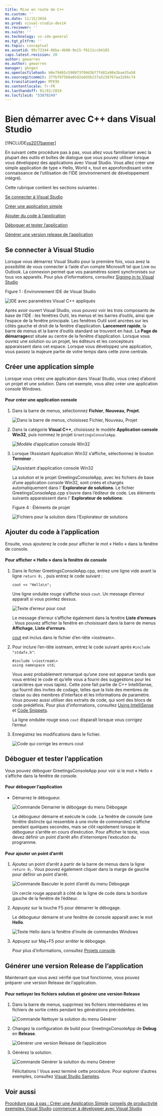 ```yaml
---
title: Mise en route de C++
ms.custom: ''
ms.date: 11/15/2016
ms.prod: visual-studio-dev14
ms.reviewer: ''
ms.suite: ''
ms.technology: vs-ide-general
ms.tgt_pltfrm: ''
ms.topic: conceptual
ms.assetid: 99c73344-86ba-4b08-9e15-f6111cc04185
caps.latest.revision: 20
author: gewarren
ms.author: gewarren
manager: ghogen
ms.openlocfilehash: b0e79d65c590973f99d36f7fd81a98e3bae55a50
ms.sourcegitcommit: 37fb7075b0a65d2add3b137a5230767aa3266c74
ms.translationtype: MTE95
ms.contentlocale: fr-FR
ms.lasthandoff: 01/02/2019
ms.locfileid: "53879249"
---
```

# <a name="getting-started-with-c-in-visual-studio"></a>Bien démarrer avec C++ dans Visual Studio
[!INCLUDE[vs2017banner](../includes/vs2017banner.md)]

En suivant cette procédure pas à pas, vous allez vous familiariser avec la plupart des outils et boîtes de dialogue que vous pouvez utiliser lorsque vous développez des applications avec Visual Studio. Vous allez créer une simple application de type « Hello, World », tout en approfondissant votre connaissance de l’utilisation de l’IDE (environnement de développement intégré).

 Cette rubrique contient les sections suivantes :

 [Se connecter à Visual Studio](../ide/getting-started-with-cpp-in-visual-studio.md#BKMK_Configure)

 [Créer une application simple](../ide/getting-started-with-cpp-in-visual-studio.md#BKMK_CreateApp)

 [Ajouter du code à l’application](../ide/getting-started-with-cpp-in-visual-studio.md#BKMK_AddCode)

 [Déboguer et tester l’application](../ide/getting-started-with-cpp-in-visual-studio.md#BKMK_DebugTest)

 [Générer une version release de l’application](../ide/getting-started-with-cpp-in-visual-studio.md#BKMK_BuildRelease)

##  <a name="BKMK_Configure"></a> Se connecter à Visual Studio
 Lorsque vous démarrez Visual Studio pour la première fois, vous avez la possibilité de vous connecter à l’aide d’un compte Microsoft tel que Live ou Outlook. La connexion permet que vos paramètres soient synchronisés sur tous vos appareils. Pour plus d’informations, consultez [Signing in to Visual Studio](../ide/signing-in-to-visual-studio.md)

 Figure 1 : Environnement IDE de Visual Studio

 ![IDE avec paramètres Visual C&#43;&#43; appliqués](../ide/media/c-ide-defaultenvironmentlayout.png "IDE_DefaultEnvironmentLayout C ++")

 Après avoir ouvert Visual Studio, vous pouvez voir les trois composants de base de l’IDE : les fenêtres Outil, les menus et les barres d’outils, ainsi que l’espace de la fenêtre principale. Les fenêtres Outil sont ancrées sur les côtés gauche et droit de la fenêtre d’application. **Lancement rapide**, la barre de menus et la barre d’outils standard se trouvent en haut. La **Page de démarrage**est située au centre de la fenêtre d’application. Lorsque vous ouvrez une solution ou un projet, les éditeurs et les concepteurs apparaissent dans cet espace. Lorsque vous développez une application, vous passez la majeure partie de votre temps dans cette zone centrale.

##  <a name="BKMK_CreateApp"></a> Créer une application simple
 Lorsque vous créez une application dans Visual Studio, vous créez d’abord un projet et une solution. Dans cet exemple, vous allez créer une application console Windows.

#### <a name="to-create-a-console-app"></a>Pour créer une application console

1. Dans la barre de menus, sélectionnez **Fichier**, **Nouveau**, **Projet**.

    ![Dans la barre de menus, choisissez Fichier, Nouveau, Projet](../ide/media/exploreide-filenewproject.png "ExploreIDE-FileNewProject")

2. Dans la catégorie **Visual C++**, choisissez le modèle **Application console Win32**, puis nommez le projet `GreetingsConsoleApp`.

    ![Modèle d’application console Win32](../ide/media/c-ide-newprojectdlg.png "C++IDE_NewProjectDlg")

3. Lorsque l’Assistant Application Win32 s’affiche, sélectionnez le bouton **Terminer** .

    ![Assistant d’application console Win32](../ide/media/c-ide-win32consoleappwizard.png "C++IDE_Win32ConsoleAppWizard")

   La solution et le projet GreetingsConsoleApp, avec les fichiers de base d’une application console Win32, sont créés et chargés automatiquement dans l’ **Explorateur de solutions**. Le fichier GreetingsConsoleApp.cpp s’ouvre dans l’éditeur de code. Les éléments suivants apparaissent dans l' **Explorateur de solutions**:

   Figure 4 : Éléments de projet

   ![Fichiers pour la solution dans l’Explorateur de solutions](../ide/media/c-ide-solutioncontents.png "C++IDE_SolutionContents")

##  <a name="BKMK_AddCode"></a> Ajouter du code à l’application
 Ensuite, vous ajouterez le code pour afficher le mot « Hello » dans la fenêtre de console.

#### <a name="to-display-hello-in-the-console-window"></a>Pour afficher « Hello » dans la fenêtre de console

1.  Dans le fichier GreetingsConsoleApp.cpp, entrez une ligne vide avant la ligne `return 0;` , puis entrez le code suivant :

    ```
    cout << "Hello\n";
    ```

     Une ligne ondulée rouge s’affiche sous `cout`. Un message d’erreur apparaît si vous pointez dessus.

     ![Texte d’erreur pour cout](../ide/media/c-ide-couterror.png "C++IDE_CoutError")

     Le message d’erreur s’affiche également dans la fenêtre **Liste d’erreurs** . Vous pouvez afficher la fenêtre en choisissant dans la barre de menus **Affichage**, **Liste d’erreurs**.

     [cout](http://msdn.microsoft.com/library/d87db6c3-e4e1-4d09-9ec5-458f55018257) est inclus dans le fichier d’en-tête \<iostream\>.

2.  Pour inclure l’en-tête iostream, entrez le code suivant après `#include "stdafx.h"`:

    ```
    #include \<iostream\>
    using namespace std;
    ```

     Vous avez probablement remarqué qu’une zone est apparue tandis que vous entriez le code et qu’elle vous a fourni des suggestions pour les caractères que vous tapiez. Cette zone fait partie de C++ IntelliSense, qui fournit des invites de codage, telles que la liste des membres de classe ou des membres d’interface et les informations de paramètre. Vous pouvez aussi utiliser des extraits de code, qui sont des blocs de code prédéfinis. Pour plus d’informations, consultez [Using IntelliSense](../ide/using-intellisense.md) et [Code Snippets](../ide/code-snippets.md).

     La ligne ondulée rouge sous `cout` disparaît lorsque vous corrigez l’erreur.

3.  Enregistrez les modifications dans le fichier.

     ![Code qui corrige les erreurs cout](../ide/media/c-ide-coutfix.png "C++IDE_CoutFix")

##  <a name="BKMK_DebugTest"></a> Déboguer et tester l’application
 Vous pouvez déboguer GreetingsConsoleApp pour voir si le mot « Hello » s’affiche dans la fenêtre de console.

#### <a name="to-debug-the-application"></a>Pour déboguer l’application

-   Démarrez le débogueur.

     ![Commande Démarrer le débogage du menu Débogage](../ide/media/exploreide-startdebugging.png "ExploreIDE-StartDebugging")

     Le débogueur démarre et exécute le code. La fenêtre de console (une fenêtre distincte qui ressemble à une invite de commandes) s’affiche pendant quelques secondes, mais se clôt rapidement lorsque le débogueur s’arrête en cours d’exécution. Pour afficher le texte, vous devez définir un point d’arrêt afin d’interrompre l’exécution du programme.

#### <a name="to-add-a-breakpoint"></a>Pour ajouter un point d’arrêt

1. Ajoutez un point d’arrêt à partir de la barre de menus dans la ligne `return 0;`. Vous pouvez également cliquer dans la marge de gauche pour définir un point d’arrêt.

    ![Commande Basculer le point d’arrêt du menu Débogage](../ide/media/exploreide-togglebreakpoint.png "ExploreIDE-ToggleBreakpoint")

    Un cercle rouge apparaît à côté de la ligne de code dans la bordure gauche de la fenêtre de l’éditeur.

2. Appuyez sur la touche F5 pour démarrer le débogage.

    Le débogueur démarre et une fenêtre de console apparaît avec le mot **Hello**.

    ![Texte Hello dans la fenêtre d’invite de commandes Windows](../ide/media/c-ide-hellocommandwindow.png "C++IDE_HelloCommandWindow")

3. Appuyez sur Maj+F5 pour arrêter le débogage.

   Pour plus d’informations, consultez [Projets console](../debugger/debugging-preparation-console-projects.md).

##  <a name="BKMK_BuildRelease"></a> Générer une version Release de l’application
 Maintenant que vous avez vérifié que tout fonctionne, vous pouvez préparer une version Release de l'application.

#### <a name="to-clean-the-solution-files-and-build-a-release-version"></a>Pour nettoyer les fichiers solution et générer une version Release

1. Dans la barre de menus, supprimez les fichiers intermédiaires et les fichiers de sortie créés pendant les générations précédentes.

    ![Commande Nettoyer la solution du menu Générer](../ide/media/exploreide-cleansolution.png "ExploreIDE-CleanSolution")

2. Changez la configuration de build pour GreetingsConsoleApp de **Debug** en **Release**.

    ![Générer une version Release de l’application](../ide/media/c-ide-changingbuildtorelease.png "C++IDE_ChangingBuildtoRelease")

3. Générez la solution.

    ![Commande Générer la solution du menu Générer](../ide/media/exploreide-buildsolution.png "ExploreIDE-BuildSolution")

   Félicitations ! Vous avez terminé cette procédure. Pour explorer d’autres exemples, consultez [Visual Studio Samples](../ide/visual-studio-samples.md).

## <a name="see-also"></a>Voir aussi
 [Procédure pas à pas : Créer une Application Simple](../ide/walkthrough-create-a-simple-application-with-visual-csharp-or-visual-basic.md) [conseils de productivité](../ide/productivity-tips-for-visual-studio.md) [exemples Visual Studio](../ide/visual-studio-samples.md) [commencer à développer avec Visual Studio](../ide/get-started-developing-with-visual-studio.md)
